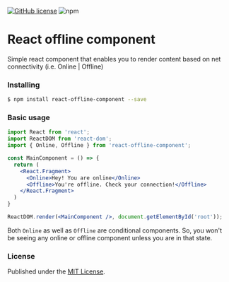 [![GitHub license](https://img.shields.io/github/license/navneetlal/react-offline-component?style=for-the-badge&logo=appveyor)](https://github.com/navneetlal/react-offline-component/blob/master/LICENSE)
![npm](https://img.shields.io/npm/v/react-offline-component?color=blue)

# React offline component

Simple react component that enables you to render content based on net connectivity (i.e. Online | Offline)

### Installing

```bash
$ npm install react-offline-component --save
```

### Basic usage

```jsx
import React from 'react';
import ReactDOM from 'react-dom';
import { Online, Offline } from 'react-offline-component';

const MainComponent = () => {
  return (
    <React.Fragment>
      <Online>Hey! You are online</Online>
      <Offline>You're offline. Check your connection!</Offline>
    </React.Fragment>
  )
}

ReactDOM.render(<MainComponent />, document.getElementById('root'));
```

Both `Online` as well as `Offline` are conditional components. So, you won't be seeing any online or offline component unless you are in that state.

### License
Published under the [MIT License](https://github.com/navneetlal/react-offline-component/blob/master/LICENSE).